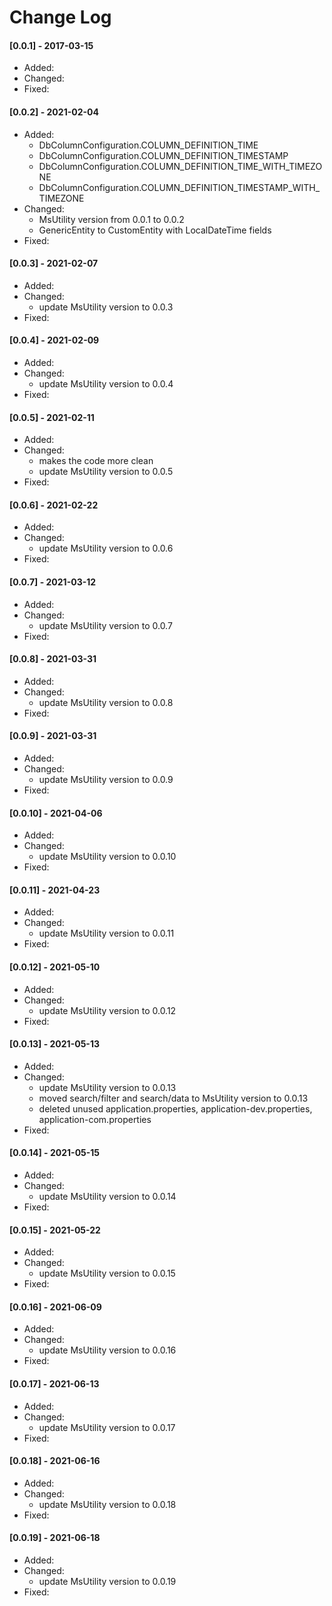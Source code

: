 # Change Log
#### [0.0.1] - 2017-03-15
* Added:
* Changed:
* Fixed:

#### [0.0.2] - 2021-02-04
* Added: 
  * DbColumnConfiguration.COLUMN_DEFINITION_TIME
  * DbColumnConfiguration.COLUMN_DEFINITION_TIMESTAMP
  * DbColumnConfiguration.COLUMN_DEFINITION_TIME_WITH_TIMEZONE
  * DbColumnConfiguration.COLUMN_DEFINITION_TIMESTAMP_WITH_TIMEZONE
* Changed:
  * MsUtility version from 0.0.1 to 0.0.2
  * GenericEntity to CustomEntity with LocalDateTime fields
* Fixed:

#### [0.0.3] - 2021-02-07
* Added:
* Changed:
  * update MsUtility version to 0.0.3
* Fixed:

#### [0.0.4] - 2021-02-09
* Added:
* Changed:
  * update MsUtility version to 0.0.4
* Fixed:

#### [0.0.5] - 2021-02-11
* Added:
* Changed:
  * makes the code more clean
  * update MsUtility version to 0.0.5
* Fixed:

#### [0.0.6] - 2021-02-22
* Added:
* Changed:
  * update MsUtility version to 0.0.6
* Fixed:

#### [0.0.7] - 2021-03-12
* Added:
* Changed:
  * update MsUtility version to 0.0.7
* Fixed:

#### [0.0.8] - 2021-03-31
* Added:
* Changed:
  * update MsUtility version to 0.0.8
* Fixed:

#### [0.0.9] - 2021-03-31
* Added:
* Changed:
  * update MsUtility version to 0.0.9
* Fixed:

#### [0.0.10] - 2021-04-06
* Added:
* Changed:
  * update MsUtility version to 0.0.10
* Fixed:

#### [0.0.11] - 2021-04-23
* Added:
* Changed:
  * update MsUtility version to 0.0.11
* Fixed:

#### [0.0.12] - 2021-05-10
* Added:
* Changed:
  * update MsUtility version to 0.0.12
* Fixed:

#### [0.0.13] - 2021-05-13
* Added:
* Changed:
  * update MsUtility version to 0.0.13
  * moved search/filter and search/data to MsUtility version to 0.0.13
  * deleted unused application.properties, application-dev.properties, application-com.properties
* Fixed:

#### [0.0.14] - 2021-05-15
* Added:
* Changed:
  * update MsUtility version to 0.0.14
* Fixed:

#### [0.0.15] - 2021-05-22
* Added:
* Changed:
  * update MsUtility version to 0.0.15
* Fixed:

#### [0.0.16] - 2021-06-09
* Added:
* Changed:
  * update MsUtility version to 0.0.16
* Fixed:

#### [0.0.17] - 2021-06-13
* Added:
* Changed:
  * update MsUtility version to 0.0.17
* Fixed:

#### [0.0.18] - 2021-06-16
* Added:
* Changed:
  * update MsUtility version to 0.0.18
* Fixed:

#### [0.0.19] - 2021-06-18
* Added:
* Changed:
  * update MsUtility version to 0.0.19
* Fixed: